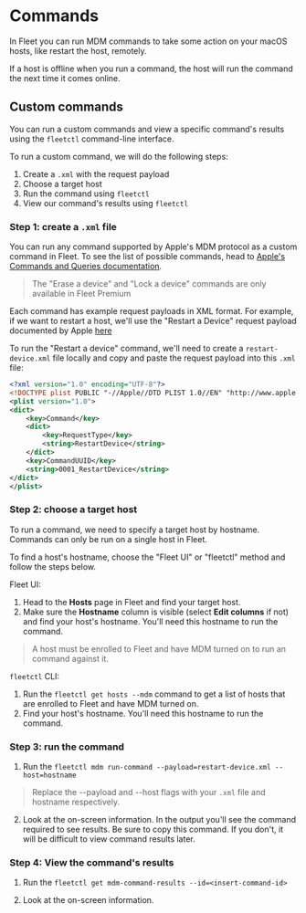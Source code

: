 # Commands

In Fleet you can run MDM commands to take some action on your macOS hosts, like restart the host, remotely.

If a host is offline when you run a command, the host will run the command the next time it comes online.

## Custom commands

You can run a custom commands and view a specific command's results using the `fleetctl` command-line interface.

To run a custom command, we will do the following steps:
1. Create a `.xml` with the request payload
2. Choose a target host
3. Run the command using `fleetctl`
4. View our command's results using `fleetctl`

### Step 1: create a `.xml` file

You can run any command supported by Apple's MDM protocol as a custom command in Fleet. To see the list of possible commands, head to [Apple's Commands and Queries documentation](https://developer.apple.com/documentation/devicemanagement/commands_and_queries).

> The "Erase a device" and "Lock a device" commands are only available in Fleet Premium

Each command has example request payloads in XML format. For example, if we want to restart a host, we'll use the "Restart a Device" request payload documented by Apple [here](https://developer.apple.com/documentation/devicemanagement/restart_a_device#3384428)

To run the "Restart a device" command, we'll need to create a `restart-device.xml` file locally and copy and paste the request payload into this `.xml` file:

```xml
<?xml version="1.0" encoding="UTF-8"?>
<!DOCTYPE plist PUBLIC "-//Apple//DTD PLIST 1.0//EN" "http://www.apple.com/DTDs/PropertyList-1.0.dtd">
<plist version="1.0">
<dict>
    <key>Command</key>
    <dict>
        <key>RequestType</key>
        <string>RestartDevice</string>
    </dict>
    <key>CommandUUID</key>
    <string>0001_RestartDevice</string>
</dict>
</plist>
```

### Step 2: choose a target host

To run a command, we need to specify a target host by hostname. Commands can only be run on a single host in Fleet.

To find a host's hostname, choose the "Fleet UI" or "fleetctl" method and follow the steps below.

Fleet UI:

1. Head to the **Hosts** page in Fleet and find your target host.
2. Make sure the **Hostname** column is visible (select **Edit columns** if not) and find your host's hostname. You'll need this hostname to run the command.

> A host must be enrolled to Fleet and have MDM turned on to run an command against it.

`fleetctl` CLI:

1. Run the `fleetctl get hosts --mdm` command to get a list of hosts that are enrolled to Fleet and have MDM turned on.
2. Find your host's hostname. You'll need this hostname to run the command.

### Step 3: run the command

1. Run the `fleetctl mdm run-command --payload=restart-device.xml --host=hostname `
> Replace the --payload and --host flags with your `.xml` file and hostname respectively.

2. Look at the on-screen information. In the output you'll see the command required to see results. Be sure to copy this command. If you don't, it will be difficult to view command results later.

### Step 4: View the command's results

1. Run the `fleetctl get mdm-command-results --id=<insert-command-id>`

2. Look at the on-screen information.

<meta name="pageOrderInSection" value="1504">
<meta name="title" value="MDM commands">